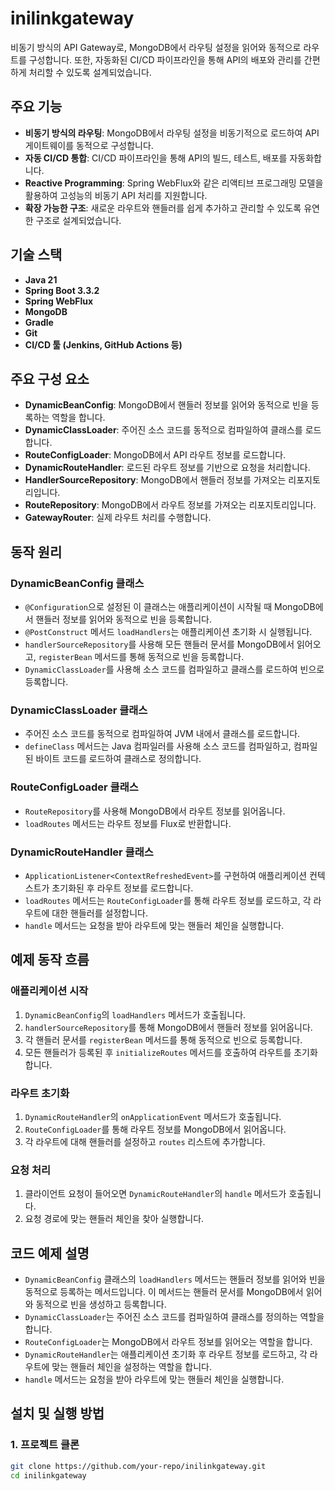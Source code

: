 # inilinkgateway

비동기 방식의 API Gateway로, MongoDB에서 라우팅 설정을 읽어와 동적으로 라우트를 구성합니다. 또한, 자동화된 CI/CD 파이프라인을 통해 API의 배포와 관리를 간편하게 처리할 수 있도록 설계되었습니다.

## 주요 기능

- **비동기 방식의 라우팅**: MongoDB에서 라우팅 설정을 비동기적으로 로드하여 API 게이트웨이를 동적으로 구성합니다.
- **자동 CI/CD 통합**: CI/CD 파이프라인을 통해 API의 빌드, 테스트, 배포를 자동화합니다.
- **Reactive Programming**: Spring WebFlux와 같은 리액티브 프로그래밍 모델을 활용하여 고성능의 비동기 API 처리를 지원합니다.
- **확장 가능한 구조**: 새로운 라우트와 핸들러를 쉽게 추가하고 관리할 수 있도록 유연한 구조로 설계되었습니다.

## 기술 스택

- **Java 21**
- **Spring Boot 3.3.2**
- **Spring WebFlux**
- **MongoDB**
- **Gradle**
- **Git**
- **CI/CD 툴 (Jenkins, GitHub Actions 등)**

## 주요 구성 요소

- **DynamicBeanConfig**: MongoDB에서 핸들러 정보를 읽어와 동적으로 빈을 등록하는 역할을 합니다.
- **DynamicClassLoader**: 주어진 소스 코드를 동적으로 컴파일하여 클래스를 로드합니다.
- **RouteConfigLoader**: MongoDB에서 API 라우트 정보를 로드합니다.
- **DynamicRouteHandler**: 로드된 라우트 정보를 기반으로 요청을 처리합니다.
- **HandlerSourceRepository**: MongoDB에서 핸들러 정보를 가져오는 리포지토리입니다.
- **RouteRepository**: MongoDB에서 라우트 정보를 가져오는 리포지토리입니다.
- **GatewayRouter**: 실제 라우트 처리를 수행합니다.

## 동작 원리

### DynamicBeanConfig 클래스

- `@Configuration`으로 설정된 이 클래스는 애플리케이션이 시작될 때 MongoDB에서 핸들러 정보를 읽어와 동적으로 빈을 등록합니다.
- `@PostConstruct` 메서드 `loadHandlers`는 애플리케이션 초기화 시 실행됩니다.
- `handlerSourceRepository`를 사용해 모든 핸들러 문서를 MongoDB에서 읽어오고, `registerBean` 메서드를 통해 동적으로 빈을 등록합니다.
- `DynamicClassLoader`를 사용해 소스 코드를 컴파일하고 클래스를 로드하여 빈으로 등록합니다.

### DynamicClassLoader 클래스

- 주어진 소스 코드를 동적으로 컴파일하여 JVM 내에서 클래스를 로드합니다.
- `defineClass` 메서드는 Java 컴파일러를 사용해 소스 코드를 컴파일하고, 컴파일된 바이트 코드를 로드하여 클래스로 정의합니다.

### RouteConfigLoader 클래스

- `RouteRepository`를 사용해 MongoDB에서 라우트 정보를 읽어옵니다.
- `loadRoutes` 메서드는 라우트 정보를 Flux로 반환합니다.

### DynamicRouteHandler 클래스

- `ApplicationListener<ContextRefreshedEvent>`를 구현하여 애플리케이션 컨텍스트가 초기화된 후 라우트 정보를 로드합니다.
- `loadRoutes` 메서드는 `RouteConfigLoader`를 통해 라우트 정보를 로드하고, 각 라우트에 대한 핸들러를 설정합니다.
- `handle` 메서드는 요청을 받아 라우트에 맞는 핸들러 체인을 실행합니다.

## 예제 동작 흐름

### 애플리케이션 시작

1. `DynamicBeanConfig`의 `loadHandlers` 메서드가 호출됩니다.
2. `handlerSourceRepository`를 통해 MongoDB에서 핸들러 정보를 읽어옵니다.
3. 각 핸들러 문서를 `registerBean` 메서드를 통해 동적으로 빈으로 등록합니다.
4. 모든 핸들러가 등록된 후 `initializeRoutes` 메서드를 호출하여 라우트를 초기화합니다.

### 라우트 초기화

1. `DynamicRouteHandler`의 `onApplicationEvent` 메서드가 호출됩니다.
2. `RouteConfigLoader`를 통해 라우트 정보를 MongoDB에서 읽어옵니다.
3. 각 라우트에 대해 핸들러를 설정하고 `routes` 리스트에 추가합니다.

### 요청 처리

1. 클라이언트 요청이 들어오면 `DynamicRouteHandler`의 `handle` 메서드가 호출됩니다.
2. 요청 경로에 맞는 핸들러 체인을 찾아 실행합니다.

## 코드 예제 설명

- `DynamicBeanConfig` 클래스의 `loadHandlers` 메서드는 핸들러 정보를 읽어와 빈을 동적으로 등록하는 메서드입니다. 이 메서드는 핸들러 문서를 MongoDB에서 읽어와 동적으로 빈을 생성하고 등록합니다.
- `DynamicClassLoader`는 주어진 소스 코드를 컴파일하여 클래스를 정의하는 역할을 합니다.
- `RouteConfigLoader`는 MongoDB에서 라우트 정보를 읽어오는 역할을 합니다.
- `DynamicRouteHandler`는 애플리케이션 초기화 후 라우트 정보를 로드하고, 각 라우트에 맞는 핸들러 체인을 설정하는 역할을 합니다.
- `handle` 메서드는 요청을 받아 라우트에 맞는 핸들러 체인을 실행합니다.

## 설치 및 실행 방법

### 1. 프로젝트 클론

```sh
git clone https://github.com/your-repo/inilinkgateway.git
cd inilinkgateway
